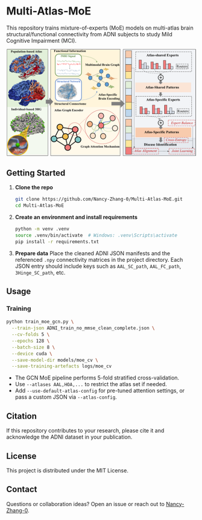 # Multi-Atlas-MoE

This repository trains mixture-of-experts (MoE) models on multi-atlas brain structural/functional connectivity from ADNI subjects to study Mild Cognitive Impairment (MCI). 

![Multi-Atlas MoE overview](Model/MultiAtlas.png)

## Getting Started

1. **Clone the repo**
   ```bash
   git clone https://github.com/Nancy-Zhang-0/Multi-Atlas-MoE.git
   cd Multi-Atlas-MoE
   ```

2. **Create an environment and install requirements**
   ```bash
   python -m venv .venv
   source .venv/bin/activate  # Windows: .venv\Scripts\activate
   pip install -r requirements.txt
   ```

3. **Prepare data**
   Place the cleaned ADNI JSON manifests and the referenced `.npy` connectivity matrices in the project directory. Each JSON entry should include keys such as `AAL_SC_path`, `AAL_FC_path`, `3Hinge_SC_path`, etc.

## Usage

### Training
```bash
python train_moe_gcn.py \
  --train-json ADNI_train_no_mmse_clean_complete.json \
  --cv-folds 5 \
  --epochs 128 \
  --batch-size 8 \
  --device cuda \
  --save-model-dir models/moe_cv \
  --save-training-artefacts logs/moe_cv
```
- The GCN MoE pipeline performs 5-fold stratified cross-validation.
- Use `--atlases AAL,HOA,...` to restrict the atlas set if needed.
- Add `--use-default-atlas-config` for pre-tuned attention settings, or pass a custom JSON via `--atlas-config`.

## Citation

If this repository contributes to your research, please cite it and acknowledge the ADNI dataset in your publication.

## License

This project is distributed under the MIT License.

## Contact

Questions or collaboration ideas? Open an issue or reach out to [Nancy-Zhang-0](https://github.com/Nancy-Zhang-0).

